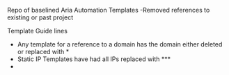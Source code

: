 Repo of baselined Aria Automation Templates 
  -Removed references to existing or past project

Template Guide lines
 - Any template for a reference to a domain has the domain either deleted or replaced with * 
 - Static IP Templates have had all IPs replaced with ***
 - 
